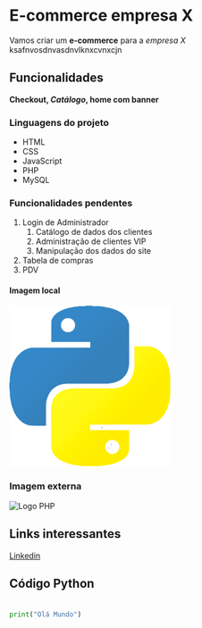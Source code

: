 # E-commerce empresa X

Vamos criar um **e-commerce** para a *empresa X* ksafnvosdnvasdnvlknxcvnxcjn

## Funcionalidades 

**Checkout, *Catálogo*, home com banner**

### Linguagens do projeto

* HTML
* CSS 
* JavaScript
* PHP
* MySQL 

### Funcionalidades pendentes 

1. Login de Administrador
    1. Catálogo de dados dos clientes 
    2. Administração de clientes VIP
    3. Manipulação dos dados do site
2. Tabela de compras 
3. PDV

#### Imagem local

![Logo Python](img/imgPython.png)

### Imagem externa

![Logo PHP](https://w7.pngwing.com/pngs/999/225/png-transparent-indian-elephant-african-elephant-packages-stretch-film-disposable-tableware-elephant-border-mammal-cardboard-logo.png)

## Links interessantes

[Linkedin](https://www.linkedin.com/in/ten-menezes)

## Código Python

```Python

print("Olá Mundo")

```